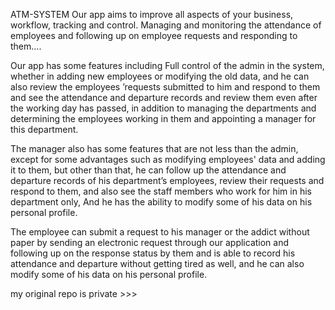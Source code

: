 ATM-SYSTEM
Our app aims to improve all aspects of your business, workflow, tracking and control. Managing and monitoring the attendance of employees and following up on employee requests and responding to them....

Our app has some features including Full control of the admin in the system, whether in adding new employees or modifying the old data, and he can also review the employees ’requests submitted to him and respond to them and see the attendance and departure records and review them even after the working day has passed, in addition to managing the departments and determining the employees working in them and appointing a manager for this department.

The manager also has some features that are not less than the admin, except for some advantages such as modifying employees' data and adding it to them, but other than that, he can follow up the attendance and departure records of his department’s employees, review their requests and respond to them, and also see the staff members who work for him in his department only, And he has the ability to modify some of his data on his personal profile.

The employee can submit a request to his manager or the addict without paper by sending an electronic request through our application and following up on the response status by them and is able to record his attendance and departure without getting tired as well, and he can also modify some of his data on his personal profile.

my original repo is private >>>
